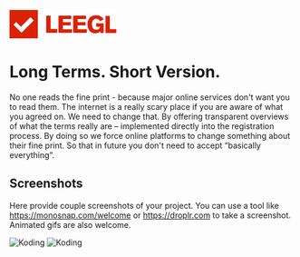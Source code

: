 [![LEEGL.org](/chrome-extension/app/images/leegl.png "LEEGL.org")](https://leegl.org)

# Long Terms. Short Version.

No one reads the fine print - because major online services don't want you to read them. The internet is a really scary place if you are aware of what you agreed on. We need to change that. By offering transparent overviews of what the terms really are – implemented directly into the registration process. By doing so we force online platforms to change something about their fine print. So that in future you don't need to accept “basically everything”.

## Screenshots

Here provide couple screenshots of your project. You can use a tool like https://monosnap.com/welcome or https://droplr.com to take a screenshot. Animated gifs are also welcome.

![Koding](https://koding.com/a/site.landing/images/slideshow/2x/ss-terminal.png "Koding")
![Koding](https://koding.com/a/site.landing/images/slideshow/2x/ss-ide.png "Koding")
